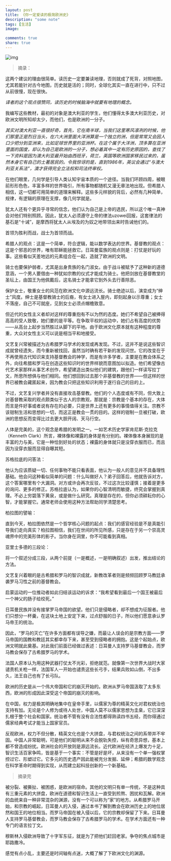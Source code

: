 ```yaml
---
layout: post
title: 《你一定爱读的极简欧洲史》
description: "some note"
tags: [生活]
image:

comments: true
share: true
---
```


![img](http://img10.360buyimg.com/n0/jfs/t1249/215/1469856567/279513/9dc99104/57302236N6db90259.jpg)

<!-- more -->

> 摘录：

这两个建议的理由很简单。读历史一定要兼读地理，否则就成了死背，对照地图，尤其若能针对古今地图，历史就是活的；同时，全球化其实一直在进行中，只不过从前很慢，现在很快。

*译者的这个观点很赞同，读历史的时候脑海中就要有地理的概念。*

我编写这些教材，最初的对象是澳大利亚的学生，他们懂得太多澳大利亚历史，对欧洲文明所知却太少，而他们，也是欧洲的一分子。

*其实对澳大利亚一直很好奇，首先，它在南半球，当我们这里寒风凛冽的时候，他们那里正是烈日当头，在六大洲里面大洋洲算是一个独立的洲，但是常常又会因人口少把分到亚洲来，比如足球世界里的亚洲杯。在这个属于大洋洲，顶多算在亚洲里面的国度，却认为自己是欧洲的一分子，想必着其中一定有历史原因的，查找了一下资料是因为澳大利亚最开始由西班牙，荷兰，英国等欧洲国家移民过来的，虽然本身它有自己的土著居民的。令我惊讶的是，直到1986年，英议会通过“与澳大利亚关系法”，澳才获得完全立法权和司法终审权。*

在他们眼里，几何学是引导人类认知宇宙本质的一个途径。当我们环顾四周，被眼前形形色色，丰富多样的世界吸引，所有事物都随机又漫无章法地出现。但希腊人相信，这一切都可用简单的道理来解释。这些多元样貌的背后，必然有几种简单，规律，有逻辑的原理在支撑，像几何学就是。

犹太人还有个更异乎寻常的信念，他们认为自己是上帝的选民，所以这个唯一真神会对他们特别照顾。因此，犹太人必须遵守上帝的律法uzowei回报，这套律法的基石是“十诫”，是摩西将犹太人从埃及的为奴之地带领出来时告诫他们的。

首领为胜利而战，战士为首领而战。

希腊人的观点：这是一个简单，符合逻辑，能以数学表达的世界。基督教的观点：这是个邪恶的世界，唯有耶稣能拯救它。日耳曼蛮族的观点则是：打仗是好玩的事。这些看似天差地远的元素组合在一起，造就了欧洲的文明。

骑士也要保护弱者，尤其是出身贵族的名门淑女。由于战斗被赋予了这种新的道德意涵，一个男人要借由一种犹如宗教的仪式才能成为骑士。他把剑放在基督教堂的圣坛上，由国王为他佩戴后，这名骑士才能拿它到外头去行善除恶。

保护女士，敬重女士的风范在欧洲文化中源远流长。骑士绝迹以后，演变成为“绅士”风度。绅士是基督教骑士的后裔，有女士进入屋内，即刻起身以示尊重；女士不落座，自己不可就座，见到女士必须点帽檐致意。

但近代的女性主义者却对这样的尊重抱有不以为然的态度。她们不希望自己被捧得高高的受人致敬，她们要的是平等。在争取平权的运动中，她们占有高度的优势——从高台上起步当然胜过从脚下的平地。由于欧洲文化原本就有这种程度的尊重，大众对女性主义可以说是相当平和地接受。

文艺复兴常被描述为古希腊罗马学术的发现或再发现。不过，这并不是说这些智识成就曾经遗失，而今重新被找回，虽然当时确有若干新的发现问世。它的改变在于不再使用古代知识来支持基督教会的神学，而是有许多学者，主要是在教会体系之外，向往希腊和罗马在创造这些知识时的世界样貌而意图加以拟造。他们希望像古代艺术家那样从事艺术创作，希望建造出类似他们的建筑，跟他们一样读写拉丁文，所思所想俱与他们相同。他们想回到过去那个非基督教的世界——但这样的世界已被教会藏匿起来，因为教会只把这些知识利用于遂行自己的目的上。

不过，文艺复兴学者并没有直接攻击基督教。他们的个人态度或有不同，但大致上对基督教采取的观点颇类似于古人的宗教观，那就是：宗教是个基本的存在，大体而言是件好事或者说有存在的必要，只是世界上还有更多的事情值得关注。宗教不该钳制生活和思想的一切，而这正是教会一贯的目的。这样的钳制一旦被打破，欧洲的思想反而变得比过去更大胆开阔、天马行空。

人体是完美的，这个观念是希腊的发明之一。一如艺术历史学家肯尼斯·克拉克（Kenneth Clark）所言，裸体像和裸露的身体是有分别的。裸体像本身展现的是丰富的力与美，它是一种恰到好处的状态；裸露的身体就只是没穿衣服而已，而且因为没穿衣服而显得自曝其短。

苏格拉底的问答法：

他认为应该质疑一切、任何事物不能只看表面，他认为一般人的意见并不具备理性基础。他会问这种看似简单的问题：什么叫做好人？弟子回答后，他就告诉对方，这个答案哪里有个大漏洞。对方或许会再次反驳，不过这次比较谨慎；接着是更多的询问、更多的修正。苏格拉底认为，如果你的心智清明而敏捷，终究会掌握到真理。不必上穷碧落下黄泉，或是做什么研究。真理是存在的，但你必须耕耘你的心智，才能掌握它。通常老师会使用这种方法帮助同学清楚思考。

柏拉图的譬喻：

直到今天，柏拉图依然是一个哲学核心问题的起点：我们的感官经验是不是真能引导我们走向真实？柏拉图相信，我们在世间的所见所感，只是存在于另一个崇高灵魂界中的完美形体的影子。当你身在洞里，你不可能看到真相。

亚里士多德的三段论：

将一个叙述分成三段，从两个前提（一是概述，一是明确叙述）出发，推出结论的方法。

文艺复兴着眼的是古希腊和罗马的智识成就，新教改革者则是频频回顾罗马教廷承袭罗马习性之前的基督教会。

启蒙运动的一位推动者如此归结该运动的诉求：“我希望看到最后一个国王被最后一个神父的肠子给绞死。”

日耳曼民族并没有接掌罗马帝国的欲望。他们只是侵略者，却不想成为征服者。他们只想分一杯羹，在这块土地上安定下来，过点舒服的日子，所以他们愿意承认罗马帝王的统治。

因此，“罗马的灭亡”在许多方面都有误导之嫌，而最让人误会的是宗教方面——罗马帝国的国教和教廷其实都幸存下来，甚至受到侵略者的拥抱。这是个起始点，欧洲文明就此奠基。对此我们前面已经做过表述：日耳曼人支持罗马基督教会，而罗马教会保存了古希腊罗马的学术。

法国人原本认为用这种武器打仗太不光彩，拒绝就范。就像第一次世界大战时大家谴责机关枪一样，法国军人一开始也谴责这些长弓手，结果兵败如山倒，不出多久，法王自己也有了长弓队。

欧洲的历史是从一个伟大帝国和它的崩灭开始的。欧洲从罗马帝国汲取了太多东西，欧洲的形成因此深受这个帝国的崩灭的影响。

在中国，权力是极其明确地集中在皇帝手里，以儒家为尊的精英文化对君权统治也支持有加。无论是个人修为或待人处世，中国人莫不以儒家思想为圭臬，它已深深扎根于整个社会和国家。统治者不管有没有合法性都得熟读四书五经，而你得通过儒家经典考试才能当上国家官员。

反观欧洲，权力不但分散，精英文化也是个大拼盘，与君权统治之间的系带并不牢固。中国人非常聪明，可是他们的聪明从来不会脱轨失控，纵有奇思异想，基本上都不曾造成纷扰。欧洲社会的开放则是源远流长。近代欧洲在经济上爆发力十足，智识生活百家争鸣，皆是基于一个事实：不管是好是坏，从来没有一个单一强权掌控过它、形塑过它。它多元的历史遗产因此能被充分发掘、延伸；希腊的数学观念在科学革命时期得到实现，从而建立起科技创新的一个新基础。

> 摘录完

被分裂、被撕扯、被困惑，是欧洲的宿命。其他的文明只有单一传统，不是这种具有三重元素的大拼盘，欧洲在道德和智识生活上一直受到煎熬、困扰和瓦解。欧洲的血统来自一种非常混杂的渊源，没有一个可以称为“家”的地方。从希腊罗马开始，和宗教的崛起，日耳曼人的入侵，通过本书了解到教会在欧洲历史上的地位居然和国王的地位相当。而罗马帝国在被入侵以后，它的宗教却保留了下来。日耳曼人支持罗马基督教会，而罗马教会保存了古希腊罗马的学术。在学术方面还有一种专门的语言拉丁文。

穆斯林入侵欧洲导致了十字军东征，就是为了把他们赶回老家。争夺的焦点城市是耶路撒冷。

感觉有点小乱，主要还是时间轴有点迷，大概了解了下欧洲文化的渊源。